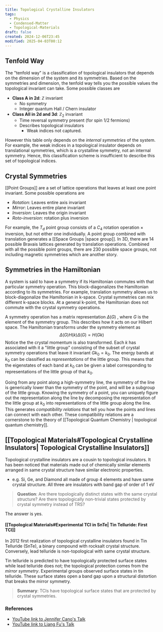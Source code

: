 ```yaml
---
title: Topological Crystalline Insulators
tags:
  - Physics
  - Condensed-Matter
  - Topological-Materials
draft: false
created: 2024-12-06T23:45
modified: 2025-04-03T00:12
---
```

## Tenfold Way
The "tenfold way" is a classification of topological insulators that depends on the dimension of the system and its symmetries. Based on the symmetries and dimension, the tenfold way tells you the possible values the topological invariant can take. Some possible classes are

- __Class A in 2d__: $\mathbb{Z}$ invariant
	- No symmetry
	- Integer quantum Hall / Chern insulator
- __Class AII in 2d and 3d__: $\mathbb{Z}_2$ invariant
	- Time reversal symmetry present (for spin 1/2 fermions)
	- Describes topological insulators
		- Weak indices not captured. 

However this table only depends on the _internal symmetries_ of the system. For example, the weak indices in a topological insulator depends on translational symmetries, which is a crystalline symmetry, not an internal symmetry. Hence, this classification scheme is insufficient to describe this set of topological indices. 
## Crystal Symmetries

[[Point Groups]] are a set of lattice operations that leaves at least one point invariant. Some possible operations are 
- _Rotation_: Leaves entire axis invariant
- _Mirror_: Leaves entire plane invariant
- _Inversion_: Leaves the origin invariant
- _Roto-inversion_: rotation plus inversion

For example, the  $T_d$ point group consists of a $C_4$ rotation operation $\times$ inversion, but not either one individually. A point group combined with translation generates a [[Space Groups |space group]]. In 3D, there are 14 possible Bravais lattices generated by translation operations. Combined with all the possible point groups, there are 230 possible space groups, not including magnetic symmetries which are another story.
## Symmetries in the Hamiltonian

A system is said to have a symmetry if its Hamiltonian commutes with that particular symmetry operation. This block-diagonalizes the Hamiltonian according to its symmetries. For example, translation symmetry allows us to block-diagonalize the Hamiltonian in k-space. Crystal symmetries can mix different k-space blocks. At a general k-point, the Hamiltonian does not commute with the crystal symmetry operations. 

A symmetry operation has a matrix representation $\Delta(G)$ , where $G$ is the element of the symmetry group. This describes how it acts on our Hilbert space. The Hamiltonian transforms under the symmetry element as
$$\Delta(G) H(k) \Delta(G) = H(Gk) $$
Notice the the crystal momentum is also transformed. Each $k$ has associated with it a "little group" consisting of the subset of crystal symmetry operations that leave it invariant $Gk_0 = k_0$. The energy bands at $k_0$ can be classified as _representations_ of the little group. This means that the eigenstates of each band at $k_0$ can be given a label corresponding to representations of the little group of that $k_0$.

Going from any point along a high-symmetry line, the symmetry of the line is generically lower than the symmetry of the point, and will be a subgroup of the little group. Knowing the symmetry of a point, you can uniquely figure out the representation along the line by decomposing the representation of the little group at $k_0$ into representations of the little group along the line. This generates _compatibility relations_ that tell you how the points and lines can connect with each other. These compatibility relations are a cornerstone to the theory of [[Topological Quantum Chemistry | topological quantum chemistry]].
## [[Topological Materials#Topological Crystalline Insulators| Topological Crystalline Insulators]]

Topological crystalline insulators are a cousin to topological insulators. It has been noticed that materials made out of chemically similar elements arranged in same crystal structure have similar electronic properties.
- e.g. Si, Ge, and Diamond all made of group 4 elements and have same crystal structure. All three are insulators with band gap of order of 1 eV

>__Question__: Are there topologically distinct states with the same crystal structure? Are there topologically non-trivial states protected by crystal symmetry instead of TRS?

The answer is yes. 
#### [[Topological Materials#Experimental TCI in SnTe| Tin Telluride: First TCI]]
In 2012 first realization of topological crystalline insulators found in Tin Telluride (SnTe), a binary compound with rocksalt crystal structure. Conversely, lead telluride is non-topological with same crystal structure. 

Tin telluride is predicted to have topologically protected surface states while lead telluride does not; the topological protection comes from the _mirror symmetry_. Experimental groups observed surface states in tin telluride. These surface states open a band gap upon a structural distortion that breaks the mirror symmetry.

>__Summary__: TCIs have topological surface states that are protected by crystal symmetries.

### References
- [YouTube link to Jennifer Cano's Talk](https://www.youtube.com/watch?v=Dj-aRe5d2Hk&ab_channel=TopologicalMatterSchool)
- [YouTube link to Liang Fu's Talk](https://www.youtube.com/watch?v=N9-tUYjXC1s&ab_channel=Courseontopologyincondensedmatter)